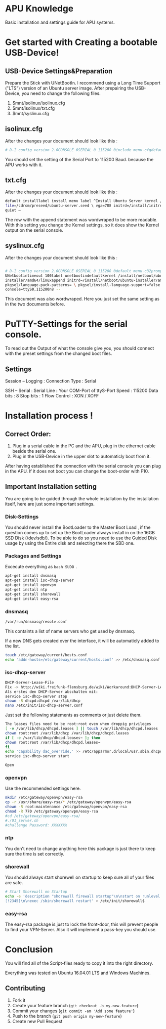 APU Knowledge
=============
Basic installation and settings guide for APU systems.

Get started with Creating a bootable USB-Device!
================================================

## USB-Device Settings&Preparation

Prepare the Stick with UNetBootIn. 
I recommend using a Long Time Support ("LTS") version of an Ubuntu server image.
After prepairing the USB-Device, you need to change the following files.

1. $mnt/isolinux/isolinux.cfg
2. $mnt/isolinux/txt.cfg
3. $mnt/syslinux.cfg

## isolinux.cfg


After the changes your document should look like this : 

```bash
# D-I config version 2.0CONSOLE 0SERIAL 0 115200 0include menu.cfgdefault vesamenu.c32prompt 0timeout 0
```
You should set the setting of the Serial Port to 115200 Baud. because the APU works with it.

## txt.cfg

After the changes your document should look like this : 

```bash
default installlabel install menu label ^Install Ubuntu Server kernel /install/vmlinuz append
file=/cdrom/preseed/ubuntu-server.seed \ vga=788 initrd=/install/initrd.gz -- \ console=ttyS0,115200n8
quiet –
```
The row with the append statement was wordwraped to be more readable. 
With this setting you change the Kernel settings, so it does show the Kernel output on the serial console.


## syslinux.cfg

After the changes your document should look like this : 

```bash

# D-I config version 2.0CONSOLE 0SERIAL 0 115200 0default menu.c32prompt 0menu title
UNetbootintimeout 100label unetbootindefaultkernel /install/netboot/ubuntu-
installer/amd64/linuxappend initrd=/install/netboot/ubuntu-installer/amd64/initrd.gz \ tasks=standard
pkgsel/language-pack-patterns= \ pkgsel/install-language-support=false vga=788 -- \
console=ttyS0,115200n8 --
```

This document was also wordwraped.
Here you just set the same setting as in the two documents before.


PuTTY-Settings for the serial console.
======================================

To read out the Output of what the console give you, you should connect with the preset settings
from the changed boot files.

## Settings

Session – Logging :
Connection Type : Serial

SSH – Serial :
Serial Line : Your COM-Port of ttyS-Port
Speed : 115200
Data bits : 8
Stop bits : 1
Flow Control : XON / XOFF

Installation process !
======================
 
## Correct Order:
 
1. Plug in a serial cable in the PC and the APU, plug in the ethernet cable beside the serial one.
2. Plug in the USB-Device in the upper slot to automaticly boot from it.

After having established the connection with the serial console you can plug in the APU.
If it does not boot you can change the boot-order with F10.

## Important Installation setting

You are going to be guided through the whole installation by the installation itself, here are just some 
important settings.

### Disk-Settings

You should never install the BootLoader to the Master Boot Load , if the question comes up to set up the
BootLoader always install in on the 16GB SSD Disk (/dev/sdb/).
To be able to do so you need to use the Guided Disk usage by using the Entire disk and selecting there the
SBD one.

### Packages and Settings

Excecute everything as ```bash SUDO ```.

```bash
apt-get install dnsmasq
apt-get install isc-dhcp-server
apt-get install openvpn
apt-get install ntp
apt-get install shorewall
apt-get install easy-rsa

```

### dnsmasq
```bash
/var/run/dnsmasq/resolv.conf 
```
This containts a list of name servers who get used by dnsmasq.

If a new DNS gets created over the interface, it will be automaticly added to the list.

```bash
touch /etc/gateway/current/hosts.conf
echo 'addn-hosts=/etc/gateway/current/hosts.conf' >> /etc/dnsmasq.conf
```
### isc-dhcp-server

```bash
DHCP-Server-Lease-File
Fix -> http://wiki.freifunk-flensburg.de/wiki/Workaround:DHCP-Server-Lease-File
Als erstes den DHCP-Server abschalten mit:
service isc-dhcp-server stop
chown -R dhcpd:dhcpd /var/lib/dhcp
nano /etc/init/isc-dhcp-server.conf
```

Just set the following statements as comments or just delete them.

```bash
The leases files need to be root:root even when droppig privileges
[ -e /var/lib/dhcp/dhcpd.leases ] || touch /var/lib/dhcp/dhcpd.leases
chown root:root /var/lib/dhcp /var/lib/dhcp/dhcpd.leases
if [ -e /var/lib/dhcp/dhcpd.leases~ ]; then
chown root:root /var/lib/dhcp/dhcpd.leases~
fi
echo 'capability dac_override,' >> /etc/apparmor.d/local/usr.sbin.dhcpdservice apparmor reload
service isc-dhcp-server start

Open
```

### openvpn

Use the recommended settings here. 

```bash
mkdir /etc/gateway/openvpn/easy-rsa
cp -r /usr/share/easy-rsa/* /etc/gateway/openvpn/easy-rsa
chown -R root:maintenance /etc/gateway/openvpn/easy-rsa
chmod -R 770 /etc/gateway/openvpn/easy-rsa
#cd /etc/gateway/openvpn/easy-rsa/
#./01_server.sh
#challenge Password: XXXXXXX
```
### ntp

You don't need to change anything here this package is just there to keep sure the time is set correctly.

### shorewall

You should always start shorewell on startup to keep sure all of your files are safe.

```bash
# Start Shorewall on Startup
echo -e 'description "shorewall firewall startup"\n\nstart on runlevel [2345]\nstop on runlevel
[!2345]\n\nexec /sbin/shorewall restart' > /etc/init/shorewall$
```

### easy-rsa

The easy-rsa package is just to lock the front-door, this will prevent people to find your VPN-Server.
Also it will implement a pass-key you should use.

Conclusion 
==========

You will find all of the Script-files ready to copy it into the right directory.

Everything was tested on Ubuntu 16.04.01 LTS and Windows Machines.

## Contributing

1. Fork it
2. Create your feature branch (`git checkout -b my-new-feature`)
3. Commit your changes (`git commit -am 'Add some feature'`)
4. Push to the branch (`git push origin my-new-feature`)
5. Create new Pull Request




 
 
